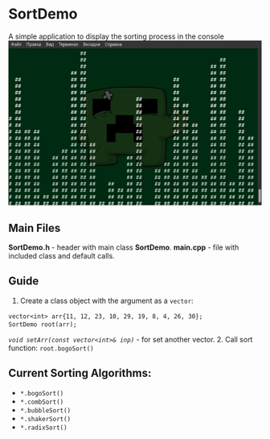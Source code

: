 # SortDemo
A simple application to display the sorting process in the console
![](https://github.com/sql-enjoyer/SortDemo/blob/master/image.png)
## Main Files
**SortDemo.h** - header with main class **SortDemo**.
**main.cpp** - file with included class and default calls.
## Guide
1. Сreate a class object with the argument as a `vector`: 
```
vector<int> arr{11, 12, 23, 10, 29, 19, 8, 4, 26, 30};
SortDemo root(arr);
```
_`void setArr(const vector<int>& inp)`_ - for set another vector.
2. Call sort function: `root.bogoSort()`

## Current Sorting Algorithms:
- `*.bogoSort()`
- `*.combSort()`
- `*.bubbleSort()`
- `*.shakerSort()`
- `*.radixSort()`
